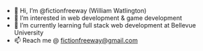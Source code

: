 - 👋 Hi, I’m @fictionfreeway (William Watlington)
- 👀 I’m interested in web development & game development
- 🌱 I’m currently learning full stack web development at Bellevue University
- 📫 Reach me @ fictionfreeway@gmail.com
